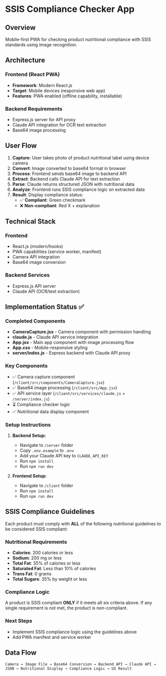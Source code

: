 # SSIS Compliance Checker App

## Overview
Mobile-first PWA for checking product nutritional compliance with SSIS standards using image recognition.

## Architecture

### Frontend (React PWA)
- **Framework**: Modern React.js
- **Target**: Mobile devices (responsive web app)
- **Features**: PWA enabled (offline capability, installable)

### Backend Requirements
- Express.js server for API proxy
- Claude API integration for OCR text extraction
- Base64 image processing

## User Flow

1. **Capture**: User takes photo of product nutritional label using device camera
2. **Convert**: Image converted to base64 format in browser
3. **Process**: Frontend sends base64 image to backend API
4. **Extract**: Backend calls Claude API for text extraction
5. **Parse**: Claude returns structured JSON with nutritional data
6. **Analyze**: Frontend runs SSIS compliance logic on extracted data
7. **Result**: Display compliance status:
   - ✅ **Compliant**: Green checkmark
   - ❌ **Non-compliant**: Red X + explanation

## Technical Stack

### Frontend
- React.js (modern/hooks)
- PWA capabilities (service worker, manifest)
- Camera API integration
- Base64 image conversion

### Backend Services
- Express.js API server
- Claude API (OCR/text extraction)

## Implementation Status ✅

### Completed Components
- **CameraCapture.jsx** - Camera component with permission handling
- **claude.js** - Claude API service integration
- **App.jsx** - Main app component with image processing flow
- **App.css** - Mobile-responsive styling
- **server/index.js** - Express backend with Claude API proxy

### Key Components
- ✅ Camera capture component (`/client/src/components/CameraCapture.jsx`)
- ✅ Base64 image processing (`/client/src/App.jsx`)
- ✅ API service layer (`/client/src/services/claude.js` + `/server/index.js`)
- ⏳ Compliance checker logic
- ✅ Nutritional data display component

### Setup Instructions
1. **Backend Setup:**
   - Navigate to `/server` folder
   - Copy `.env.example` to `.env` 
   - Add your Claude API key to `CLAUDE_API_KEY`
   - Run `npm install`
   - Run `npm run dev`

2. **Frontend Setup:**
   - Navigate to `/client` folder
   - Run `npm install`
   - Run `npm run dev`

## SSIS Compliance Guidelines

Each product must comply with **ALL** of the following nutritional guidelines to be considered SSIS compliant:

### Nutritional Requirements
- **Calories**: 200 calories or less
- **Sodium**: 200 mg or less  
- **Total Fat**: 35% of calories or less
- **Saturated Fat**: Less than 10% of calories
- **Trans Fat**: 0 grams
- **Total Sugars**: 35% by weight or less

### Compliance Logic
A product is SSIS compliant **ONLY** if it meets all six criteria above. If any single requirement is not met, the product is non-compliant.

### Next Steps
- Implement SSIS compliance logic using the guidelines above
- Add PWA manifest and service worker

## Data Flow
```
Camera → Image File → Base64 Conversion → Backend API → Claude API → JSON → Nutritional Display → Compliance Logic → UI Result
```